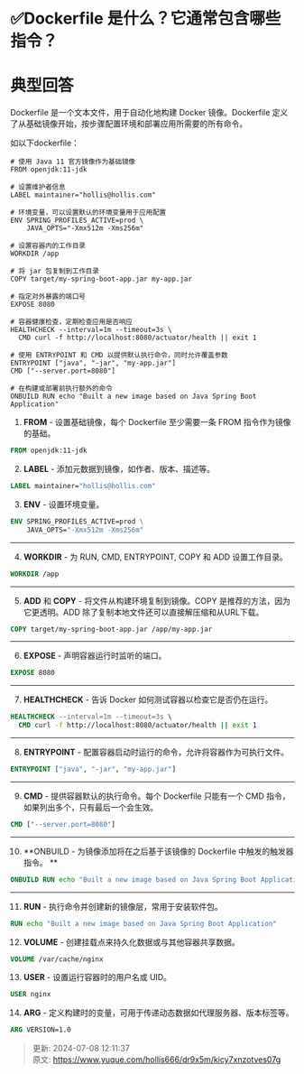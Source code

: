 # ✅Dockerfile 是什么？它通常包含哪些指令？

# 典型回答


Dockerfile 是一个文本文件，用于自动化地构建 Docker 镜像。Dockerfile 定义了从基础镜像开始，按步骤配置环境和部署应用所需要的所有命令。



如以下dockerfile：

```plain
# 使用 Java 11 官方镜像作为基础镜像
FROM openjdk:11-jdk

# 设置维护者信息
LABEL maintainer="hollis@hollis.com"

# 环境变量，可以设置默认的环境变量用于应用配置
ENV SPRING_PROFILES_ACTIVE=prod \
    JAVA_OPTS="-Xmx512m -Xms256m"

# 设置容器内的工作目录
WORKDIR /app

# 将 jar 包复制到工作目录
COPY target/my-spring-boot-app.jar my-app.jar

# 指定对外暴露的端口号
EXPOSE 8080

# 容器健康检查，定期检查应用是否响应
HEALTHCHECK --interval=1m --timeout=3s \
  CMD curl -f http://localhost:8080/actuator/health || exit 1

# 使用 ENTRYPOINT 和 CMD 以提供默认执行命令，同时允许覆盖参数
ENTRYPOINT ["java", "-jar", "my-app.jar"]
CMD ["--server.port=8080"]

# 在构建或部署前执行额外的命令
ONBUILD RUN echo "Built a new image based on Java Spring Boot Application"

```



1.  **FROM** - 设置基础镜像，每个 Dockerfile 至少需要一条 FROM 指令作为镜像的基础。 

```dockerfile
FROM openjdk:11-jdk
```

 

2.   **LABEL** - 添加元数据到镜像，如作者、版本、描述等。 

```dockerfile
LABEL maintainer="hollis@hollis.com"
```

 

3. **ENV** - 设置环境变量。 

```dockerfile
ENV SPRING_PROFILES_ACTIVE=prod \
    JAVA_OPTS="-Xmx512m -Xms256m"
```

** **

4. **WORKDIR** - 为 RUN, CMD, ENTRYPOINT, COPY 和 ADD 设置工作目录。 

```dockerfile
WORKDIR /app
```

** **

5. **ADD** 和 **COPY** - 将文件从构建环境复制到镜像。COPY 是推荐的方法，因为它更透明。ADD 除了复制本地文件还可以直接解压缩和从URL下载。 

```dockerfile
COPY target/my-spring-boot-app.jar /app/my-app.jar
```

** **

6.  **EXPOSE** - 声明容器运行时监听的端口。 

```dockerfile
EXPOSE 8080
```

** **

7.  **HEALTHCHECK** - 告诉 Docker 如何测试容器以检查它是否仍在运行。 

```dockerfile
HEALTHCHECK --interval=1m --timeout=3s \
  CMD curl -f http://localhost:8080/actuator/health || exit 1
```

** **

8.  **ENTRYPOINT** - 配置容器启动时运行的命令，允许将容器作为可执行文件。 

```dockerfile
ENTRYPOINT ["java", "-jar", "my-app.jar"]
```

**  **

9. **CMD** - 提供容器默认的执行命令。每个 Dockerfile 只能有一个 CMD 指令，如果列出多个，只有最后一个会生效。 

```dockerfile
CMD ["--server.port=8080"]
```

** **

10. **ONBUILD - 为镜像添加将在之后基于该镜像的 Dockerfile 中触发的触发器指令。 **

```dockerfile
ONBUILD RUN echo "Built a new image based on Java Spring Boot Application"
```

** **

11. **RUN** - 执行命令并创建新的镜像层，常用于安装软件包。 

```dockerfile
RUN echo "Built a new image based on Java Spring Boot Application"
```

 

12.  **VOLUME** - 创建挂载点来持久化数据或与其他容器共享数据。 

```dockerfile
VOLUME /var/cache/nginx
```

 

13.  **USER** - 设置运行容器时的用户名或 UID。 

```dockerfile
USER nginx
```

 

14.  **ARG** - 定义构建时的变量，可用于传递动态数据如代理服务器、版本标签等。 

```dockerfile
ARG VERSION=1.0
```





> 更新: 2024-07-08 12:11:37  
> 原文: <https://www.yuque.com/hollis666/dr9x5m/kicy7xnzotves07g>